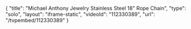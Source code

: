 {
    "title": "Michael Anthony Jewelry Stainless Steel 18\" Rope Chain",
    "type": "solo",
    "layout": "iframe-static",
    "videoId": "112330389",
    "url": "\/tvpembed\/112330389"
}
